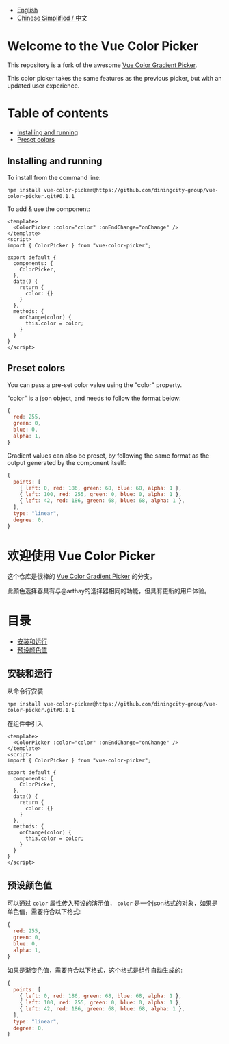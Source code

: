 - [English](https://github.com/diningcity-group/vue-color-picker/blob/main/README.md#welcome-to-the-vue-color-picker) 
- [Chinese Simplified / 中文](https://github.com/diningcity-group/vue-color-picker/blob/main/README.md#%E6%AC%A2%E8%BF%8E%E4%BD%BF%E7%94%A8-vue-color-picker)

# Welcome to the Vue Color Picker

This repository is a fork of the awesome [Vue Color Gradient Picker](https://github.com/arthay/vue-color-gradient-picker).

This color picker takes the same features as the previous picker, but with an updated user experience.

# Table of contents

- [Installing and running](https://github.com/diningcity-group/vue-color-picker/blob/main/README.md#installing-and-running)
- [Preset colors](https://github.com/diningcity-group/vue-color-picker#preset-colors)

## Installing and running 

To install from the command line:

````shell
npm install vue-color-picker@https://github.com/diningcity-group/vue-color-picker.git#0.1.1
````

To add & use the component:

````vue
<template>
  <ColorPicker :color="color" :onEndChange="onChange" />
</template>
<script>
import { ColorPicker } from "vue-color-picker";

export default {
  components: {
    ColorPicker,
  },
  data() {
    return {
      color: {}
    }
  },
  methods: {
    onChange(color) {
      this.color = color;
    }
  }
}
</script>
````

## Preset colors

You can pass a pre-set color value using the "color" property.

"color" is a json object, and needs to follow the format below:

````js
{
  red: 255,
  green: 0,
  blue: 0,
  alpha: 1,
}
````

Gradient values can also be preset, by following the same format as the output generated by the component itself:

````js
{
  points: [
    { left: 0, red: 186, green: 68, blue: 68, alpha: 1 },
    { left: 100, red: 255, green: 0, blue: 0, alpha: 1 },
    { left: 42, red: 186, green: 68, blue: 68, alpha: 1 },
  ],
  type: "linear",
  degree: 0,
}
````

# 欢迎使用 Vue Color Picker

这个仓库是很棒的 [Vue Color Gradient Picker](https://github.com/arthay/vue-color-gradient-picker) 的分支。

此颜色选择器具有与@arthay的选择器相同的功能，但具有更新的用户体验。

# 目录

- [安装和运行](https://github.com/diningcity-group/vue-color-picker/blob/main/README.md#%E5%AE%89%E8%A3%85%E5%92%8C%E8%BF%90%E8%A1%8C)
- [预设颜色值](https://github.com/diningcity-group/vue-color-picker#%E9%A2%84%E8%AE%BE%E9%A2%9C%E8%89%B2%E5%80%BC)

## 安装和运行

从命令行安装
````shell
npm install vue-color-picker@https://github.com/diningcity-group/vue-color-picker.git#0.1.1
````

在组件中引入
````vue
<template>
  <ColorPicker :color="color" :onEndChange="onChange" />
</template>
<script>
import { ColorPicker } from "vue-color-picker";

export default {
  components: {
    ColorPicker,
  },
  data() {
    return {
      color: {}
    }
  },
  methods: {
    onChange(color) {
      this.color = color;
    }
  }
}
</script>
````

## 预设颜色值

可以通过 `color` 属性传入预设的演示值， `color` 是一个json格式的对象，如果是单色值，需要符合以下格式:
````js
{
  red: 255,
  green: 0,
  blue: 0,
  alpha: 1,
}
````

如果是渐变色值，需要符合以下格式，这个格式是组件自动生成的:
````js
{
  points: [
    { left: 0, red: 186, green: 68, blue: 68, alpha: 1 },
    { left: 100, red: 255, green: 0, blue: 0, alpha: 1 },
    { left: 42, red: 186, green: 68, blue: 68, alpha: 1 },
  ],
  type: "linear",
  degree: 0,
}
````
